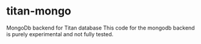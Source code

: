 # titan-mongo
MongoDb backend for Titan database
This code for the mongodb backend is purely experimental and not fully tested.
